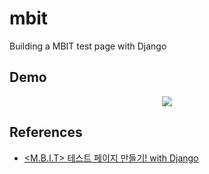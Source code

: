 # mbit
Building a MBIT test page with Django

## Demo
<p align="center">
  <img src="https://user-images.githubusercontent.com/61646760/147670750-87653e6d-2793-4b1f-b2a9-f4515330292b.gif">
</p>

## References
- [<M.B.I.T> 테스트 페이지 만들기! with Django](https://www.inflearn.com/course/mbit-%ED%85%8C%EC%8A%A4%ED%8A%B8-%ED%8E%98%EC%9D%B4%EC%A7%80-%EC%9B%B9%EA%B0%9C%EB%B0%9C/)

